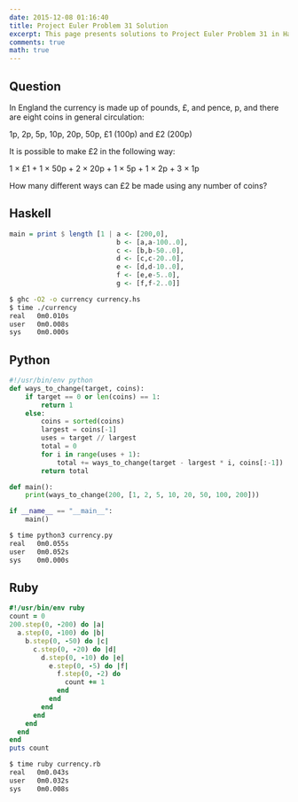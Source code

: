 ```yaml
---
date: 2015-12-08 01:16:40
title: Project Euler Problem 31 Solution
excerpt: This page presents solutions to Project Euler Problem 31 in Haskell, Python and Ruby.
comments: true
math: true
---
```



## Question

In England the currency is made up of pounds, £, and pence, p, and there are eight coins in general circulation:

1p, 2p, 5p, 10p, 20p, 50p, £1 (100p) and £2 (200p)

It is possible to make £2 in the following way:

1 × £1 + 1 × 50p + 2 × 20p + 1 × 5p + 1 × 2p + 3 × 1p

How many different ways can £2 be made using any number of coins?






## Haskell

```haskell
main = print $ length [1 | a <- [200,0],
                           b <- [a,a-100..0],
                           c <- [b,b-50..0],
                           d <- [c,c-20..0],
                           e <- [d,d-10..0],
                           f <- [e,e-5..0],
                           g <- [f,f-2..0]]
```


```bash
$ ghc -O2 -o currency currency.hs
$ time ./currency
real   0m0.010s
user   0m0.008s
sys    0m0.000s
```



## Python

```python
#!/usr/bin/env python
def ways_to_change(target, coins):
    if target == 0 or len(coins) == 1:
        return 1
    else:
        coins = sorted(coins)
        largest = coins[-1]
        uses = target // largest
        total = 0
        for i in range(uses + 1):
            total += ways_to_change(target - largest * i, coins[:-1])
        return total

def main():
    print(ways_to_change(200, [1, 2, 5, 10, 20, 50, 100, 200]))

if __name__ == "__main__":
    main()
```


```bash
$ time python3 currency.py
real   0m0.055s
user   0m0.052s
sys    0m0.000s
```



## Ruby

```ruby
#!/usr/bin/env ruby
count = 0
200.step(0, -200) do |a|
  a.step(0, -100) do |b|
    b.step(0, -50) do |c|
      c.step(0, -20) do |d|
        d.step(0, -10) do |e|
          e.step(0, -5) do |f|
            f.step(0, -2) do
              count += 1
            end
          end
        end
      end
    end
  end
end
puts count
```


```bash
$ time ruby currency.rb
real   0m0.043s
user   0m0.032s
sys    0m0.008s
```


